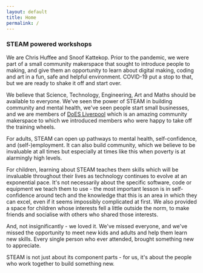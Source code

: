 ```yaml
---
layout: default
title: Home
permalink: /
---
```

### STEAM powered workshops

We are Chris Huffee and Snoof Kattekop. Prior to the pandemic, we were part of a small community makerspace that sought to introduce people to making, and give them an opportunity to learn about digital making, coding and art in a fun, safe and helpful environment. COVID-19 put a stop to that, but we are ready to shake it off and start over.

We believe that Science, Technology, Engineering, Art and Maths should be available to everyone. We've seen the power of STEAM in building community and mental health, we've seen people start small businesses, and we are members of [DoES Liverpool](https://doesliverpool.com/) which is an amazing community makerspace to which we introduced members who were happy to take off the training wheels.

For adults, STEAM can open up pathways to mental health, self-confidence, and (self-)employment. It can also build community, which we believe to be invaluable at all times but especially at times like this when poverty is at alarmingly high levels.

For children, learning about STEAM teaches them skills which will be invaluable throughout their lives as technology continues to evolve at an exponential pace. It's not necessarily about the specific software, code or equipment we teach them to use - the most important lesson is in self-confidence around tech and the knowledge that this is an area in which they can excel, even if it seems impossibly complicated at first. We also provided a space for children whose interests fell a little outside the norm, to make friends and socialise with others who shared those interests.

And, not insignificantly - we loved it. We've missed everyone, and we've missed the opportunity to meet new kids and adults and help them learn new skills. Every single person who ever attended, brought something new to appreciate.

STEAM is not just about its component parts - for us, it's about the people who work together to build something new.
